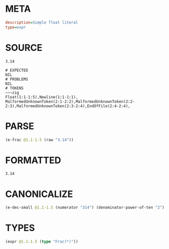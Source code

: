 # META
~~~ini
description=Simple float literal
type=expr
~~~
# SOURCE
~~~roc
3.14
~~~
~~~
# EXPECTED
NIL
# PROBLEMS
NIL
# TOKENS
~~~zig
Float(1:1-1:5),Newline(1:1-1:1),
MalformedUnknownToken(2:1-2:2),MalformedUnknownToken(2:2-2:3),MalformedUnknownToken(2:3-2:4),EndOfFile(2:4-2:4),
~~~
# PARSE
~~~clojure
(e-frac @1.1-1.5 (raw "3.14"))
~~~
# FORMATTED
~~~roc
3.14
~~~
# CANONICALIZE
~~~clojure
(e-dec-small @1.1-1.5 (numerator "314") (denominator-power-of-ten "2") (value "3.14"))
~~~
# TYPES
~~~clojure
(expr @1.1-1.5 (type "Frac(*)"))
~~~

